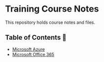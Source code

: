 # Training Course Notes

This repository holds course notes and files.

## Table of Contents 📄

* [Microsoft Azure](/Azure)
* [Microsoft Office 365](/Office365)
